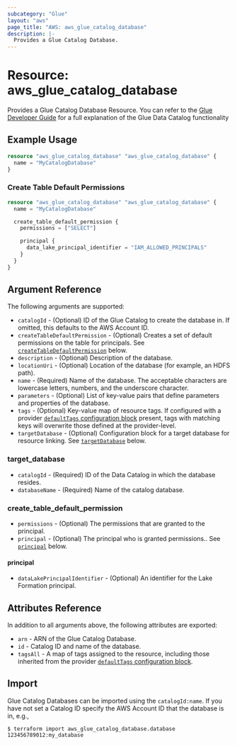 ```yaml
---
subcategory: "Glue"
layout: "aws"
page_title: "AWS: aws_glue_catalog_database"
description: |-
  Provides a Glue Catalog Database.
---
```


# Resource: aws_glue_catalog_database

Provides a Glue Catalog Database Resource. You can refer to the [Glue Developer Guide](http://docs.aws.amazon.com/glue/latest/dg/populate-data-catalog.html) for a full explanation of the Glue Data Catalog functionality

## Example Usage

```terraform
resource "aws_glue_catalog_database" "aws_glue_catalog_database" {
  name = "MyCatalogDatabase"
}
```

### Create Table Default Permissions

```terraform
resource "aws_glue_catalog_database" "aws_glue_catalog_database" {
  name = "MyCatalogDatabase"

  create_table_default_permission {
    permissions = ["SELECT"]

    principal {
      data_lake_principal_identifier = "IAM_ALLOWED_PRINCIPALS"
    }
  }
}
```

## Argument Reference

The following arguments are supported:

* `catalogId` - (Optional) ID of the Glue Catalog to create the database in. If omitted, this defaults to the AWS Account ID.
* `createTableDefaultPermission` - (Optional) Creates a set of default permissions on the table for principals. See [`createTableDefaultPermission`](#create_table_default_permission) below.
* `description` - (Optional) Description of the database.
* `locationUri` - (Optional) Location of the database (for example, an HDFS path).
* `name` - (Required) Name of the database. The acceptable characters are lowercase letters, numbers, and the underscore character.
* `parameters` - (Optional) List of key-value pairs that define parameters and properties of the database.
* `tags` - (Optional) Key-value map of resource tags. If configured with a provider [`defaultTags` configuration block](https://registry.terraform.io/providers/hashicorp/aws/latest/docs#default_tags-configuration-block) present, tags with matching keys will overwrite those defined at the provider-level.
* `targetDatabase` - (Optional) Configuration block for a target database for resource linking. See [`targetDatabase`](#target_database) below.

### target_database

* `catalogId` - (Required) ID of the Data Catalog in which the database resides.
* `databaseName` - (Required) Name of the catalog database.

### create_table_default_permission

* `permissions` - (Optional) The permissions that are granted to the principal.
* `principal` - (Optional) The principal who is granted permissions.. See [`principal`](#principal) below.

#### principal

* `dataLakePrincipalIdentifier` - (Optional) An identifier for the Lake Formation principal.

## Attributes Reference

In addition to all arguments above, the following attributes are exported:

* `arn` - ARN of the Glue Catalog Database.
* `id` - Catalog ID and name of the database.
* `tagsAll` - A map of tags assigned to the resource, including those inherited from the provider [`defaultTags` configuration block](https://registry.terraform.io/providers/hashicorp/aws/latest/docs#default_tags-configuration-block).

## Import

Glue Catalog Databases can be imported using the `catalogId:name`. If you have not set a Catalog ID specify the AWS Account ID that the database is in, e.g.,

```
$ terraform import aws_glue_catalog_database.database 123456789012:my_database
```

<!-- cache-key: cdktf-0.17.0-pre.15 input-d8f405a1b36b7ec724e5e7abb180a9f9133501ecee5a9753f81f5295ec864b27 -->